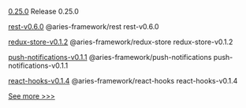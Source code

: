 
[0.25.0](https://github.com/hyperledger/aries-vcx/releases/tag/0.25.0) Release 0.25.0

[rest-v0.6.0](https://github.com/hyperledger/aries-framework-javascript-ext/releases/tag/rest-v0.6.0) @aries-framework/rest rest-v0.6.0

[redux-store-v0.1.2](https://github.com/hyperledger/aries-framework-javascript-ext/releases/tag/redux-store-v0.1.2) @aries-framework/redux-store redux-store-v0.1.2

[push-notifications-v0.1.1](https://github.com/hyperledger/aries-framework-javascript-ext/releases/tag/push-notifications-v0.1.1) @aries-framework/push-notifications push-notifications-v0.1.1

[react-hooks-v0.1.4](https://github.com/hyperledger/aries-framework-javascript-ext/releases/tag/react-hooks-v0.1.4) @aries-framework/react-hooks react-hooks-v0.1.4


[See more >>>](https://start-here.hyperledger.org/releases)
